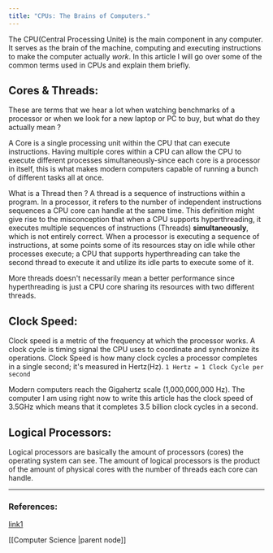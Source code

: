 ```yaml
---
title: "CPUs: The Brains of Computers."
---
```

The CPU(Central Processing Unite) is the main component in any computer. It serves as the brain of the machine, computing and executing instructions to make the computer actually *work*.
In this article I will go over some of the common terms used in CPUs and explain them briefly.
## Cores & Threads:
These are terms that we hear a lot when watching benchmarks of a processor or when we look for a new laptop or PC to buy, but what do they actually mean ?

A Core is a single processing unit within the CPU that can execute instructions.
Having multiple cores within a CPU can allow the CPU to execute different processes simultaneously-since each core is a processor in itself, this is what makes modern computers capable of running a bunch of different tasks all at once.

What is a Thread then ? A thread is a sequence of instructions within a program. In a processor, it refers to the number of independent instructions sequences a CPU core can handle at the same time.
This definition might give rise to the misconception that when a CPU supports hyperthreading, it executes multiple sequences of instructions (Threads) **simultaneously**, which is not entirely correct.
When a processor is executing a sequence of instructions, at some points some of its resources stay on idle while other processes execute; a CPU that supports hyperthreading can take the second thread to execute it and utilize its idle parts to execute some of it.

More threads doesn't necessarily mean a better performance since hyperthreading is just a CPU core sharing its resources with two different threads.  

## Clock Speed:
Clock speed is a metric of the frequency at which the processor works. A clock cycle is timing signal the CPU uses to coordinate and synchronize its operations.
Clock Speed is how many clock cycles a processor completes in a single second; it's measured in Hertz(Hz). 
`1 Hertz = 1 Clock Cycle per second`

Modern computers reach the Gigahertz scale (1,000,000,000 Hz). The computer I am using right now to write this article has the clock speed of 3.5GHz which means that it completes 3.5 billion clock cycles in a second.

## Logical Processors:
Logical processors are basically the amount of processors (cores) the operating system can see.
The amount of logical processors is the product of the amount of physical cores with the number of threads each core can handle.

---

### References:
[link1](https://www.cgdirector.com/cpu-cores-vs-logical-processors-threads/)


[[Computer Science |parent node]]